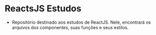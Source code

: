 # ReactsJS Estudos

- Repositório destinado aos estudos de ReactJS. Nele, encontrará os arquivos dos componentes, suas funções e seus estilos.
